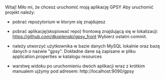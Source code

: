 Witaj!
Miło mi, że chcesz uruchomić moją aplikację GPSY
Aby uruchomić projekt należy: 
- pobrać repozytorium w ktorym się znajdujesz
- pobrać aplikację(skopiować repo) frontową znajdującą się w lokalizacji:
https://github.com/dkoplenski/gpsy_front
Wybierz ostatni commit.

- należy utworzyć użytkownika w bazie danych MySQL lokalnie oraz bazę danych o nazwie "gpsy". Dokładne
dane są zapisane w pliku application.properties w katalogu resources

- warstwę widoku po uruchomieniu dwóch aplikacji wraz z krótkim manualem ujżymy pod adresem:
http://localhost:9090/gpsy


